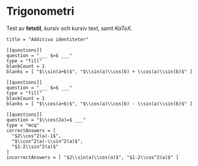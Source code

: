 # Trigonometri
Test av __fetstil__, *kursiv* och kursiv text, samt $KaTeX$.

```qed-toml
title = "Additiva identiteter"

[[questions]]
question = "___ $=$ ___"
type = "fill"
blankCount = 1
blanks = [ "$\\sin(a+b)$", "$\\sin(a)\\cos(b) + \\cos(a)\\sin(b)$" ]

[[questions]]
question = "___ $=$ ___"
type = "fill"
blankCount = 1
blanks = [ "$\\cos(a+b)$", "$\\cos(a)\\cos(b) - \\sin(a)\\sin(b)$" ]

[[questions]]
question = "$\\cos(2a)=$ ___"
type = "mcq"
correctAnswers = [
  "$2\\cos^2(a)-1$",
  "$\\cos^2(a)-\\sin^2(a)$",
  "$1-2\\sin^2(a)$"
]
incorrectAnswers = [ "$2\\sin(a)\\cos(a)$", "$1-2\\cos^2(a)$" ]
```